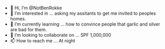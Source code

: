 - 👋 Hi, I’m @NotBenRokke
- 👀 I’m interested in ... asking my assitants to get me invited to peoples homes.
- 🌱 I’m currently learning ... how to convince people that garlic and silver are bad for them.
- 💞️ I’m looking to collaborate on ... SPF 1,000,000
- 📫 How to reach me ... At night

<!---
NotBenRokke/NotBenRokke is a ✨ special ✨ repository because its `README.md` (this file) appears on your GitHub profile.
You can click the Preview link to take a look at your changes.
--->
